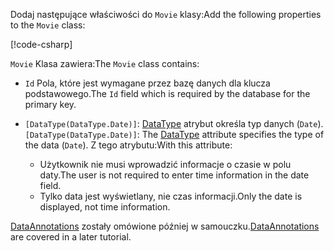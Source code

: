 <span data-ttu-id="12094-101">Dodaj następujące właściwości do `Movie` klasy:</span><span class="sxs-lookup"><span data-stu-id="12094-101">Add the following properties to the `Movie` class:</span></span>

[!code-csharp[](~/tutorials/first-mvc-app/start-mvc/sample/MvcMovie22/Models/Movie.cs?name=snippet1)]

<span data-ttu-id="12094-102">`Movie` Klasa zawiera:</span><span class="sxs-lookup"><span data-stu-id="12094-102">The `Movie` class contains:</span></span>

* <span data-ttu-id="12094-103">`Id` Pola, które jest wymagane przez bazę danych dla klucza podstawowego.</span><span class="sxs-lookup"><span data-stu-id="12094-103">The `Id` field which is required by the database for the primary key.</span></span>
* <span data-ttu-id="12094-104">`[DataType(DataType.Date)]`:  [DataType](/dotnet/api/microsoft.aspnetcore.mvc.dataannotations.internal.datatypeattributeadapter) atrybut określa typ danych (`Date`).</span><span class="sxs-lookup"><span data-stu-id="12094-104">`[DataType(DataType.Date)]`:  The [DataType](/dotnet/api/microsoft.aspnetcore.mvc.dataannotations.internal.datatypeattributeadapter) attribute specifies the type of the data (`Date`).</span></span> <span data-ttu-id="12094-105">Z tego atrybutu:</span><span class="sxs-lookup"><span data-stu-id="12094-105">With this attribute:</span></span>

  * <span data-ttu-id="12094-106">Użytkownik nie musi wprowadzić informacje o czasie w polu daty.</span><span class="sxs-lookup"><span data-stu-id="12094-106">The user is not required to enter time information in the date field.</span></span>
  * <span data-ttu-id="12094-107">Tylko data jest wyświetlany, nie czas informacji.</span><span class="sxs-lookup"><span data-stu-id="12094-107">Only the date is displayed, not time information.</span></span>

<span data-ttu-id="12094-108">[DataAnnotations](/dotnet/api/system.componentmodel.dataannotations) zostały omówione później w samouczku.</span><span class="sxs-lookup"><span data-stu-id="12094-108">[DataAnnotations](/dotnet/api/system.componentmodel.dataannotations) are covered in a later tutorial.</span></span>